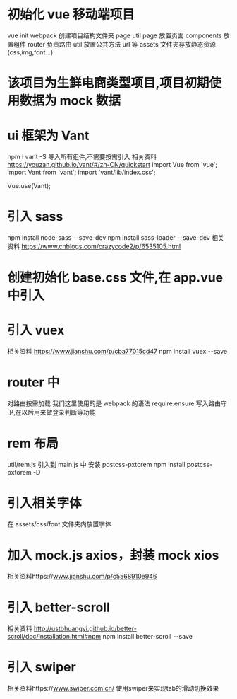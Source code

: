 # 初始化 vue 移动端项目

vue init webpack
创建项目结构文件夹 page util
page 放置页面
components 放置组件
router 负责路由
util 放置公共方法 url 等
assets 文件夹存放静态资源(css,img,font...)

# 该项目为生鲜电商类型项目,项目初期使用数据为 mock 数据

# ui 框架为 Vant

npm i vant -S
导入所有组件,不需要按需引入
相关资料 https://youzan.github.io/vant/#/zh-CN/quickstart
import Vue from 'vue';
import Vant from 'vant';
import 'vant/lib/index.css';

Vue.use(Vant);

# 引入 sass

npm install node-sass --save-dev
npm install sass-loader --save-dev
相关资料 https://www.cnblogs.com/crazycode2/p/6535105.html

# 创建初始化 base.css 文件,在 app.vue 中引入

# 引入 vuex

相关资料 https://www.jianshu.com/p/cba77015cd47
npm install vuex --save

# router 中

对路由按需加载 我们这里使用的是 webpack 的语法 require.ensure
写入路由守卫,在以后用来做登录判断等功能

# rem 布局

util/rem.js 引入到 main.js 中
安装 postcss-pxtorem
npm install postcss-pxtorem -D

# 引入相关字体

在 assets/css/font 文件夹内放置字体

# 加入 mock.js axios，封装 mock xios

相关资料https://www.jianshu.com/p/c5568910e946

# 引入 better-scroll

相关资料 http://ustbhuangyi.github.io/better-scroll/doc/installation.html#npm
npm install better-scroll --save

# 引入 swiper
相关资料https://www.swiper.com.cn/
使用swiper来实现tab的滑动切换效果